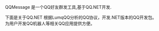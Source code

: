 QQMessage 是一个QQ好友群发工具,基于QQ.NET开发.

下面是关于QQ.NET
根据LumqQQ分析的QQ协议，开发.NET版本的QQ开发包。为用户开发QQ机器人等相关QQ应用提供方便。